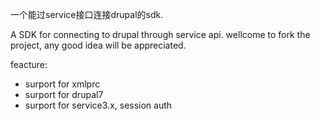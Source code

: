 一个能过service接口连接drupal的sdk.

A SDK for connecting to drupal through service api. wellcome to fork the project, any good idea will be appreciated.

feacture:
* surport for xmlprc
* surport for drupal7
* surport for service3.x, session auth